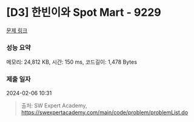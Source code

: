 # [D3] 한빈이와 Spot Mart - 9229 

[문제 링크](https://swexpertacademy.com/main/code/problem/problemDetail.do?contestProbId=AW8Wj7cqbY0DFAXN) 

### 성능 요약

메모리: 24,812 KB, 시간: 150 ms, 코드길이: 1,478 Bytes

### 제출 일자

2024-02-06 10:31



> 출처: SW Expert Academy, https://swexpertacademy.com/main/code/problem/problemList.do